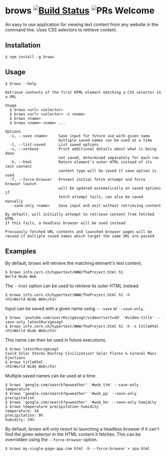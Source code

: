 # brows [![Build Status](https://travis-ci.com/mk-hill/brows.svg?branch=master)](https://travis-ci.com/mk-hill/brows) ![PRs Welcome](https://img.shields.io/badge/PRs-welcome-green.svg)

An easy to use application for viewing text content from any website in the command line. Uses CSS selectors to retrieve content.

## Installation

```console
$ npm install -g brows
```

## Usage

```console
$ brows --help

Retrieve contents of the first HTML element matching a CSS selector in a URL

Usage
  $ brows <url> <selector>
  $ brows <url> <selector> -s <name>
  $ brows <name>
  $ brows <name> <name> ...

Options
  -s, --save <name>     Save input for future use with given name
                        multiple saved names can be used at a time
  -l, --list-saved      List saved options
  -v, --verbose         Print additional details about what is being done
                        not saved, determined separately for each run
  -h, --html            Return element's outer HTML instead of its text content
                        content type will be saved if save option is used
  -f, --force-browser   Prevent initial fetch attempt and force browser launch
                        will be updated automatically on saved options if
                        fetch attempt fails, can also be saved manually
  --save-only <name>    Save input and exit without retrieving content

By default, will initially attempt to retrieve content from fetched HTML
If this fails, a headless browser will be used instead

Previously fetched URL contents and launched browser pages will be
reused if multiple saved names which target the same URL are passed
```

## Examples

By default, brows will retrieve the matching element's text content.

```console
$ brows info.cern.ch/hypertext/WWW/TheProject.html h1
World Wide Web
```

The `--html` option can be used to retrieve its outer HTML instead.

```console
$ brows info.cern.ch/hypertext/WWW/TheProject.html h1 -h
<h1>World Wide Web</h1>
```

Input can be saved with a given name using `---save` or `--save-only`.

```console
$ brows 'youtube.com/user/Kurzgesagt/videos?sort=dd' '#video-title' --save-only latestKurzgesagt
$ brows info.cern.ch/hypertext/WWW/TheProject.html h1 -h -s titleHtml
<h1>World Wide Web</h1>
```

This name can then be used in future executions.

```console
$ brows latestKurzgesagt
Could Solar Storms Destroy Civilization? Solar Flares & Coronal Mass Ejections
$ brows titleHtml
<h1>World Wide Web</h1>
```

Multiple saved names can be used at a time.

```console
$ brows 'google.com/search?q=weather' '#wob_ttm' --save-only temperature
$ brows 'google.com/search?q=weather' '#wob_pp' --save-only precipitation
$ brows 'google.com/search?q=weather' '#wob_hm' --save-only humidity
$ brows temperature precipitation humidity
temperature: 34
precipitation: 0%
humidity: 29%
```

By default, brows will only resort to launching a headless browser if it can't find the given selector in the HTML content it fetches. This can be overridden using the `--force-browser` option.

```console
$ brows my-single-page-app.com html -h --force-browser > spa.html
```
